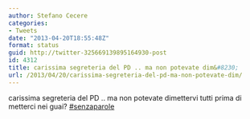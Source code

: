 ```yaml
---
author: Stefano Cecere
categories:
- Tweets
date: "2013-04-20T18:55:48Z"
format: status
guid: http://twitter-325669139895164930-post
id: 4312
title: carissima segreteria del PD .. ma non potevate dim&#8230;
url: /2013/04/20/carissima-segreteria-del-pd-ma-non-potevate-dim/
---
```


carissima segreteria del PD .. ma non potevate dimettervi tutti prima di metterci nei guai? [#senzaparole](http://twitter.com/search?q=%23senzaparole)